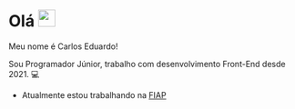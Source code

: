 

<h1 align="left">Olá <img src="https://raw.githubusercontent.com/kaueMarques/kaueMarques/master/hi.gif" width= "30px"/></h1>

Meu nome é Carlos Eduardo!

<p>Sou Programador Júnior, trabalho com desenvolvimento Front-End desde 2021. 💻</p>

- Atualmente estou trabalhando na <a href="">FIAP<a/> 
<!--
**Kadsz/Kadsz** is a ✨ _special_ ✨ repository because its `README.md` (this file) appears on your GitHub profile.

Here are some ideas to get you started:

- 🔭 I’m currently working on ...
- 🌱 I’m currently learning ...
- 👯 I’m looking to collaborate on ...
- 🤔 I’m looking for help with ...
- 💬 Ask me about ...
- 📫 How to reach me: ...
- 😄 Pronouns: ...
- ⚡ Fun fact: ...
-->
